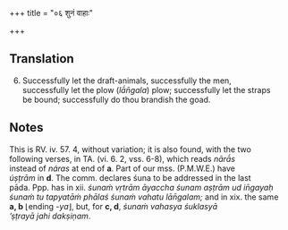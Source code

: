 +++
title = "०६ शुनं वाहाः"

+++
## Translation
6. Successfully let the draft-animals, successfully the men,  
successfully let the plow (*lā́n̄gala*) plow; successfully let the straps  
be bound; successfully do thou brandish the goad.

## Notes
This is RV. iv. 57. 4, without variation; it is also found, with the two  
following verses, in TA. (vi. 6. 2, vss. 6-8), which reads *nārā́s*  
instead of *náras* at end of **a**. Part of our mss. (P.M.W.E.) have  
*úṣṭrām* in **d**. The comm. declares śuna to be addressed in the last  
pāda. Ppp. has in xii. *śunaṁ vṛtrām āyaccha śunam aṣṭrām ud in̄gayaḥ  
śunaṁ tu tapyatāṁ phālaś śunaṁ vahatu lān̄galam;* and in xix. the same  
**a, b** ⌊ending *-ya*⌋, but, for **c, d**, *śunaṁ vahasya śuklasyā  
’ṣṭrayā jahi dakṣiṇam*.
